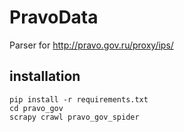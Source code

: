 # PravoData
Parser for http://pravo.gov.ru/proxy/ips/

## installation

```
pip install -r requirements.txt
cd pravo_gov
scrapy crawl pravo_gov_spider
```
